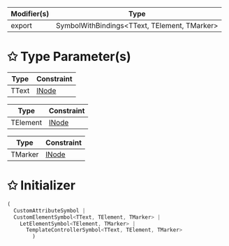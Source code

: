 | Modifier(s)                            | Type                     |
|----------------------------------------|--------------------------|
| export | SymbolWithBindings&lt;TText, TElement, TMarker&gt; |

# &#10025; Type Parameter(s)

| Type  | Constraint                               |
| ----- | ---------------------------------------- |
| TText | [INode](/runtime/interface/dom/inode.md) |

| Type     | Constraint                               |
| -------- | ---------------------------------------- |
| TElement | [INode](/runtime/interface/dom/inode.md) |

| Type    | Constraint                               |
| ------- | ---------------------------------------- |
| TMarker | [INode](/runtime/interface/dom/inode.md) |

# &#10025; Initializer

```ts
(
  CustomAttributeSymbol |
  CustomElementSymbol<TText, TElement, TMarker> |
    LetElementSymbol<TElement, TMarker> |
      TemplateControllerSymbol<TText, TElement, TMarker>
        )
```